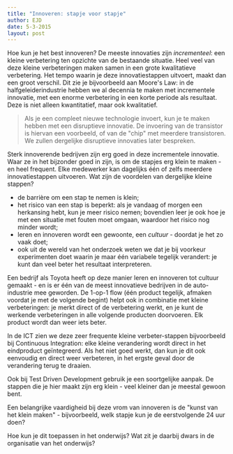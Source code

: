 ```yaml
---
title: "Innoveren: stapje voor stapje"
author: EJD
date: 5-3-2015
layout: post
---
```


Hoe kun je het best innoveren? De meeste innovaties zijn *incrementeel*: een kleine verbetering ten opzichte van de bestaande situatie. Heel veel van deze kleine verbeteringen maken samen in een grote kwalitatieve verbetering. Het tempo waarin je deze innovatiestappen uitvoert, maakt dan een groot verschil. Dit zie je bijvoorbeeld aan Moore's Law: in de halfgeleiderindustrie hebben we al decennia te maken met incrementele innovatie, met een enorme verbetering in een korte periode als resultaat. Deze is niet alleen kwantitatief, maar ook kwalitatief.

> Als je een compleet nieuwe technologie invoert, kun je te maken hebben met een disruptieve innovatie. De invoering van de transistor is hiervan een voorbeeld, of van de "chip" met meerdere transistoren. We zullen dergelijke disruptieve innovaties later bespreken.

Sterk innoverende bedrijven zijn erg goed in deze incrementele innovatie. Waar ze in het bijzonder goed in zijn, is om de stapjes erg klein te maken - en heel frequent. Elke medewerker kan dagelijks één of zelfs meerdere innovatiestappen uitvoeren. Wat zijn de voordelen van dergelijke kleine stappen?

* de barrière om een stap te nemen is klein;
* het risico van een stap is beperkt: als je vandaag of morgen een herkansing hebt, kun je meer risico nemen; bovendien leer je ook hoe je met een situatie met fouten moet omgaan, waardoor het risico nog minder wordt;
* leren en innoveren wordt een gewoonte, een *cultuur* - doordat je het zo vaak doet;
* ook uit de wereld van het onderzoek weten we dat je bij voorkeur experimenten doet waarin je maar één variabele tegelijk verandert: je kunt dan veel beter het resultaat interpreteren.

Een bedrijf als Toyota heeft op deze manier leren en innoveren tot cultuur gemaakt - en is er één van de meest innovatieve bedrijven in de auto-industrie mee geworden. De 1-op-1 flow (één product tegelijk, afmaken voordat je met de volgende begint) helpt ook in combinatie met kleine verbeteringen: je merkt direct of de verbetering werkt, en je kunt de werkende verbeteringen in alle volgende producten doorvoeren. Elk product wordt dan weer iets beter.

In de ICT zien we deze zeer frequente kleine verbeter-stappen bijvoorbeeld bij Continuous Integration: elke kleine verandering wordt direct in het eindproduct geïntegreerd. Als het niet goed werkt, dan kun je dit ook eenvoudig en direct weer verbeteren, in het ergste geval door de verandering terug te draaien.

Ook bij Test Driven Development gebruik je een soortgelijke aanpak. De stappen die je hier maakt zijn erg klein - veel kleiner dan je meestal gewoon bent.

Een belangrijke vaardigheid bij deze vrom van innoveren is de "kunst van het klein maken" - bijvoorbeeld, welk stapje kun je de eerstvolgende 24 uur doen?

Hoe kun je dit toepassen in het onderwijs? Wat zit je daarbij dwars in de organisatie van het onderwijs?
